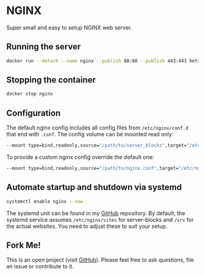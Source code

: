 # NGINX
Super small and easy to setup NGINX web server.

## Running the server
```bash
docker run --detach --name nginx --publish 80:80 --publish 443:443 hetsh/nginx
```

## Stopping the container
```bash
docker stop nginx
```

## Configuration
The default nginx config includes all config files from `/etc/nginx/conf.d` that end with `.conf`.
The config volume can be mounted read only:
```bash
--mount type=bind,readonly,source="/path/to/server_blocks",target="/etc/nginx/conf.d"
```
To provide a custom nginx config override the default one:
```bash
--mount type=bind,readonly,source="/path/to/nginx.conf",target="/etc/nginx/nginx.conf"
```

## Automate startup and shutdown via systemd
```bash
systemctl enable nginx --now
```
The systemd unit can be found in my [GitHub](https://github.com/Hetsh/docker-nginx) repository.
By default, the systemd service assumes `/etc/nginx/sites` for server-blocks and `/srv` for the actual websites.
You need to adjust these to suit your setup.

## Fork Me!
This is an open project (visit [GitHub](https://github.com/Hetsh/docker-nginx)). Please feel free to ask questions, file an issue or contribute to it.